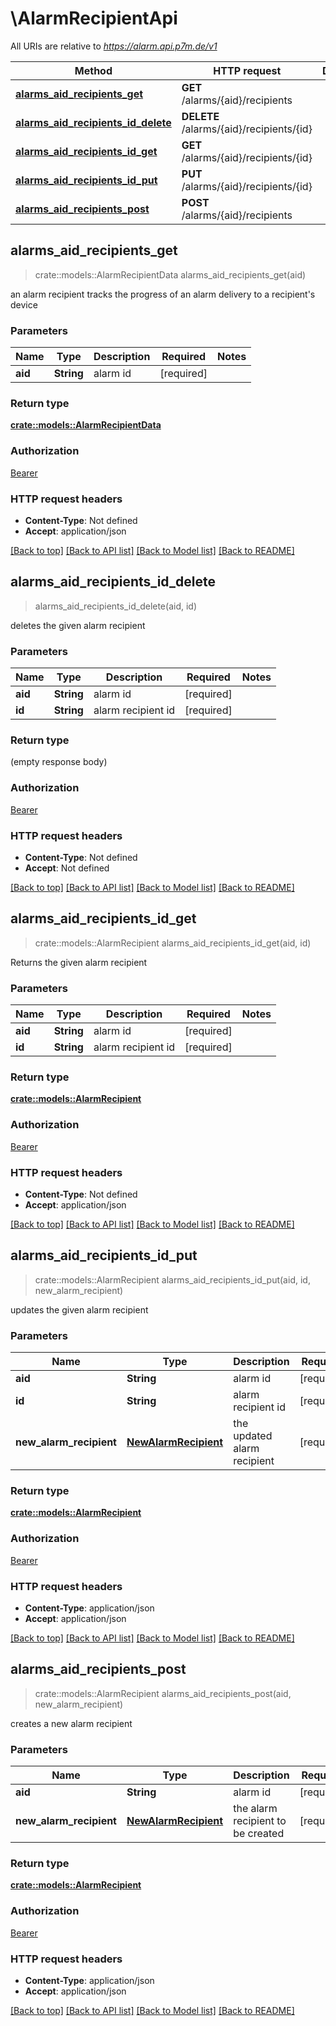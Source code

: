 # \AlarmRecipientApi

All URIs are relative to *https://alarm.api.p7m.de/v1*

Method | HTTP request | Description
------------- | ------------- | -------------
[**alarms_aid_recipients_get**](AlarmRecipientApi.md#alarms_aid_recipients_get) | **GET** /alarms/{aid}/recipients | 
[**alarms_aid_recipients_id_delete**](AlarmRecipientApi.md#alarms_aid_recipients_id_delete) | **DELETE** /alarms/{aid}/recipients/{id} | 
[**alarms_aid_recipients_id_get**](AlarmRecipientApi.md#alarms_aid_recipients_id_get) | **GET** /alarms/{aid}/recipients/{id} | 
[**alarms_aid_recipients_id_put**](AlarmRecipientApi.md#alarms_aid_recipients_id_put) | **PUT** /alarms/{aid}/recipients/{id} | 
[**alarms_aid_recipients_post**](AlarmRecipientApi.md#alarms_aid_recipients_post) | **POST** /alarms/{aid}/recipients | 



## alarms_aid_recipients_get

> crate::models::AlarmRecipientData alarms_aid_recipients_get(aid)


an alarm recipient tracks the progress of an alarm delivery to a recipient's device

### Parameters


Name | Type | Description  | Required | Notes
------------- | ------------- | ------------- | ------------- | -------------
**aid** | **String** | alarm id | [required] |

### Return type

[**crate::models::AlarmRecipientData**](AlarmRecipientData.md)

### Authorization

[Bearer](../README.md#Bearer)

### HTTP request headers

- **Content-Type**: Not defined
- **Accept**: application/json

[[Back to top]](#) [[Back to API list]](../README.md#documentation-for-api-endpoints) [[Back to Model list]](../README.md#documentation-for-models) [[Back to README]](../README.md)


## alarms_aid_recipients_id_delete

> alarms_aid_recipients_id_delete(aid, id)


deletes the given alarm recipient

### Parameters


Name | Type | Description  | Required | Notes
------------- | ------------- | ------------- | ------------- | -------------
**aid** | **String** | alarm id | [required] |
**id** | **String** | alarm recipient id | [required] |

### Return type

 (empty response body)

### Authorization

[Bearer](../README.md#Bearer)

### HTTP request headers

- **Content-Type**: Not defined
- **Accept**: Not defined

[[Back to top]](#) [[Back to API list]](../README.md#documentation-for-api-endpoints) [[Back to Model list]](../README.md#documentation-for-models) [[Back to README]](../README.md)


## alarms_aid_recipients_id_get

> crate::models::AlarmRecipient alarms_aid_recipients_id_get(aid, id)


Returns the given alarm recipient

### Parameters


Name | Type | Description  | Required | Notes
------------- | ------------- | ------------- | ------------- | -------------
**aid** | **String** | alarm id | [required] |
**id** | **String** | alarm recipient id | [required] |

### Return type

[**crate::models::AlarmRecipient**](AlarmRecipient.md)

### Authorization

[Bearer](../README.md#Bearer)

### HTTP request headers

- **Content-Type**: Not defined
- **Accept**: application/json

[[Back to top]](#) [[Back to API list]](../README.md#documentation-for-api-endpoints) [[Back to Model list]](../README.md#documentation-for-models) [[Back to README]](../README.md)


## alarms_aid_recipients_id_put

> crate::models::AlarmRecipient alarms_aid_recipients_id_put(aid, id, new_alarm_recipient)


updates the given alarm recipient

### Parameters


Name | Type | Description  | Required | Notes
------------- | ------------- | ------------- | ------------- | -------------
**aid** | **String** | alarm id | [required] |
**id** | **String** | alarm recipient id | [required] |
**new_alarm_recipient** | [**NewAlarmRecipient**](NewAlarmRecipient.md) | the updated alarm recipient | [required] |

### Return type

[**crate::models::AlarmRecipient**](AlarmRecipient.md)

### Authorization

[Bearer](../README.md#Bearer)

### HTTP request headers

- **Content-Type**: application/json
- **Accept**: application/json

[[Back to top]](#) [[Back to API list]](../README.md#documentation-for-api-endpoints) [[Back to Model list]](../README.md#documentation-for-models) [[Back to README]](../README.md)


## alarms_aid_recipients_post

> crate::models::AlarmRecipient alarms_aid_recipients_post(aid, new_alarm_recipient)


creates a new alarm recipient

### Parameters


Name | Type | Description  | Required | Notes
------------- | ------------- | ------------- | ------------- | -------------
**aid** | **String** | alarm id | [required] |
**new_alarm_recipient** | [**NewAlarmRecipient**](NewAlarmRecipient.md) | the alarm recipient to be created | [required] |

### Return type

[**crate::models::AlarmRecipient**](AlarmRecipient.md)

### Authorization

[Bearer](../README.md#Bearer)

### HTTP request headers

- **Content-Type**: application/json
- **Accept**: application/json

[[Back to top]](#) [[Back to API list]](../README.md#documentation-for-api-endpoints) [[Back to Model list]](../README.md#documentation-for-models) [[Back to README]](../README.md)

